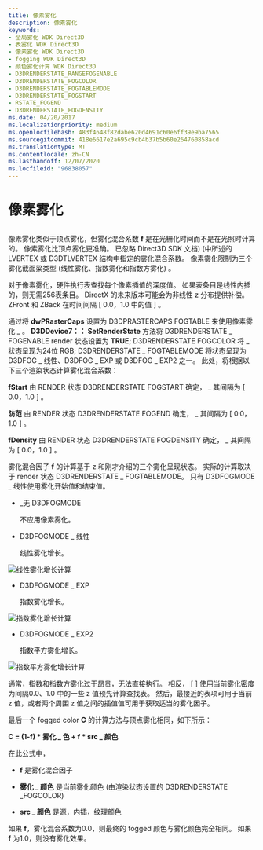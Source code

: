 ```yaml
---
title: 像素雾化
description: 像素雾化
keywords:
- 全局雾化 WDK Direct3D
- 表雾化 WDK Direct3D
- 像素雾化 WDK Direct3D
- fogging WDK Direct3D
- 颜色雾化计算 WDK Direct3D
- D3DRENDERSTATE_RANGEFOGENABLE
- D3DRENDERSTATE_FOGCOLOR
- D3DRENDERSTATE_FOGTABLEMODE
- D3DRENDERSTATE_FOGSTART
- RSTATE_FOGEND
- D3DRENDERSTATE_FOGDENSITY
ms.date: 04/20/2017
ms.localizationpriority: medium
ms.openlocfilehash: 483f4648f82dabe620d4691c60e6ff39e9ba7565
ms.sourcegitcommit: 418e6617e2a695c9cb4b37b5b60e264760858acd
ms.translationtype: MT
ms.contentlocale: zh-CN
ms.lasthandoff: 12/07/2020
ms.locfileid: "96838057"
---
```

# <a name="pixel-fog"></a>像素雾化


## <span id="ddk_pixel_fog_gg"></span><span id="DDK_PIXEL_FOG_GG"></span>


像素雾化类似于顶点雾化，但雾化混合系数 **f** 是在光栅化时间而不是在光照时计算的。 像素雾化比顶点雾化更准确。 已忽略 Direct3D SDK 文档)  (中所述的 LVERTEX 或 D3DTLVERTEX 结构中指定的雾化混合系数。 像素雾化限制为三个雾化截面梁类型 (线性雾化、指数雾化和指数方雾化) 。

对于像素雾化，硬件执行表查找每个像素插值的深度值。 如果表条目是线性内插的，则无需256表条目。 DirectX 的未来版本可能会为非线性 z 分布提供补偿。 ZFront 和 ZBack 在时间间隔 \[ 0.0，1.0 中的值 \] 。

通过将 **dwPRasterCaps** 设置为 D3DPRASTERCAPS FOGTABLE 来使用像素雾化 \_ 。 **D3DDevice7：： SetRenderState** 方法将 D3DRENDERSTATE \_ FOGENABLE render 状态设置为 **TRUE**; D3DRENDERSTATE FOGCOLOR 将 \_ 状态呈现为24位 RGB; D3DRENDERSTATE \_ FOGTABLEMODE 将状态呈现为 D3DFOG \_ 线性、D3DFOG \_ EXP 或 D3DFOG \_ EXP2 之一。 此处，将根据以下三个渲染状态计算雾化混合系数：

**fStart** 由 RENDER 状态 D3DRENDERSTATE FOGSTART 确定， \_ 其间隔为 \[ 0.0，1.0 \] 。

**防范** 由 RENDER 状态 D3DRENDERSTATE FOGEND 确定， \_ 其间隔为 \[ 0.0，1.0 \] 。

**fDensity** 由 RENDER 状态 D3DRENDERSTATE FOGDENSITY 确定， \_ 其间隔为 \[ 0.0，1.0 \] 。

雾化混合因子 **f** 的计算基于 z 和刚才介绍的三个雾化呈现状态。 实际的计算取决于 render 状态 D3DRENDERSTATE \_ FOGTABLEMODE。 只有 D3DFOGMODE \_ 线性使用雾化开始值和结束值。

-   \_无 D3DFOGMODE

    不应用像素雾化。

-   D3DFOGMODE \_ 线性

    线性雾化增长。

![线性雾化增长计算](images/d3dfig10.png)

-   D3DFOGMODE \_ EXP

    指数雾化增长。

![指数雾化增长计算](images/d3dfig11.png)

-   D3DFOGMODE \_ EXP2

    指数平方雾化增长。

![指数平方雾化增长计算](images/d3dfig12.png)

通常，指数和指数方雾化过于昂贵，无法直接执行。 相反， \[ \] 使用当前雾化密度为间隔0.0、1.0 中的一些 z 值预先计算查找表。 然后，最接近的表项可用于当前 z 值，或者两个周围 z 值之间的插值值可用于获取适当的雾化因子。

最后一个 fogged color **C** 的计算方法与顶点雾化相同，如下所示：

**C = (1-f) \* 雾化 \_ 色 + f \* src \_ 颜色**

在此公式中，

-   **f** 是雾化混合因子

-   **雾化 \_ 颜色** 是当前雾化颜色 (由渲染状态设置的 D3DRENDERSTATE \_FOGCOLOR) 

-   **src \_ 颜色** 是源，内插，纹理颜色

如果 **f**，雾化混合系数为0.0，则最终的 fogged 颜色与雾化颜色完全相同。 如果 **f** 为1.0，则没有雾化效果。

 

 





